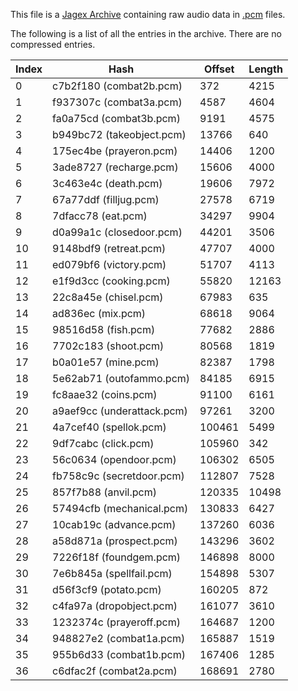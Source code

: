 
This file is a [Jagex Archive](./JagexArchive.md) containing raw audio data in [.pcm](https://en.wikipedia.org/wiki/Pulse-code_modulation) files.

The following is a list of all the entries in the archive. There are no compressed entries.

Index | Hash | Offset | Length
------ | ---- | ------ | -------
0 | c7b2f180 (combat2b.pcm) | 372 | 4215
1 | f937307c (combat3a.pcm) | 4587 | 4604
2 | fa0a75cd (combat3b.pcm) | 9191 | 4575
3 | b949bc72 (takeobject.pcm) | 13766 | 640
4 | 175ec4be (prayeron.pcm) | 14406 | 1200
5 | 3ade8727 (recharge.pcm) | 15606 | 4000
6 | 3c463e4c (death.pcm) | 19606 | 7972
7 | 67a77ddf (filljug.pcm) | 27578 | 6719
8 | 7dfacc78 (eat.pcm) | 34297 | 9904
9 | d0a99a1c (closedoor.pcm) | 44201 | 3506
10 | 9148bdf9 (retreat.pcm) | 47707 | 4000
11 | ed079bf6 (victory.pcm) | 51707 | 4113
12 | e1f9d3cc (cooking.pcm) | 55820 | 12163
13 | 22c8a45e (chisel.pcm) | 67983 | 635
14 | ad836ec (mix.pcm) | 68618 | 9064
15 | 98516d58 (fish.pcm) | 77682 | 2886
16 | 7702c183 (shoot.pcm) | 80568 | 1819
17 | b0a01e57 (mine.pcm) | 82387 | 1798
18 | 5e62ab71 (outofammo.pcm) | 84185 | 6915
19 | fc8aae32 (coins.pcm) | 91100 | 6161
20 | a9aef9cc (underattack.pcm) | 97261 | 3200
21 | 4a7cef40 (spellok.pcm) | 100461 | 5499
22 | 9df7cabc (click.pcm) | 105960 | 342
23 | 56c0634 (opendoor.pcm) | 106302 | 6505
24 | fb758c9c (secretdoor.pcm) | 112807 | 7528
25 | 857f7b88 (anvil.pcm) | 120335 | 10498
26 | 57494cfb (mechanical.pcm) | 130833 | 6427
27 | 10cab19c (advance.pcm) | 137260 | 6036
28 | a58d871a (prospect.pcm) | 143296 | 3602
29 | 7226f18f (foundgem.pcm) | 146898 | 8000
30 | 7e6b845a (spellfail.pcm) | 154898 | 5307
31 | d56f3cf9 (potato.pcm) | 160205 | 872
32 | c4fa97a (dropobject.pcm) | 161077 | 3610
33 | 1232374c (prayeroff.pcm) | 164687 | 1200
34 | 948827e2 (combat1a.pcm) | 165887 | 1519
35 | 955b6d33 (combat1b.pcm) | 167406 | 1285
36 | c6dfac2f (combat2a.pcm) | 168691 | 2780
